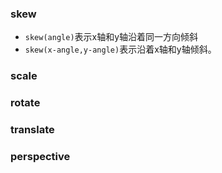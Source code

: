 ### skew
- `skew(angle)`表示x轴和y轴沿着同一方向倾斜
- `skew(x-angle,y-angle)`表示沿着x轴和y轴倾斜。
### scale
### rotate
### translate
### perspective


